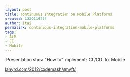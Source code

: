 ```yaml
---
layout: post
title: Continuous Integration on Mobile Platforms
created: 1329116704
author: itai
permalink: continuous-integration-mobile-platforms
tags:
- ALM
- CI
- Mobile
---
```

<p>&nbsp;Presentation show &quot;How to&quot; implements CI /CD &nbsp;for Mobile&nbsp;</p>
<p><a href="http://lanyrd.com/2012/codemash/smyft/ ">lanyrd.com/2012/codemash/smyft/ </a></p>
<p>&nbsp;</p>
